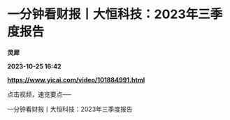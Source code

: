 # 一分钟看财报丨大恒科技：2023年三季度报告
**灵犀**

**2023-10-25 16:42**

**https://www.yicai.com/video/101884991.html**

点击视频，速览要点──

一分钟看财报丨大恒科技：2023年三季度报告